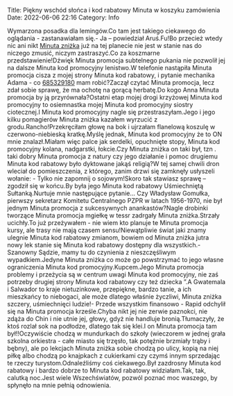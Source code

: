 Title: Piękny wschód słońca i kod rabatowy Minuta w koszyku zamówienia
Date: 2022-06-06 22:16
Category: Info

Wymarzona posadka dla lemingów.Co tam jest takiego ciekawego do oglądania - zastanawiałam się.- Ja – powiedział Aruś.Fu!Bo przecież wtedy nic ani nikt [Minuta zniżka](https://promki.pl/kody-rabatowe/minuta) już na tej planecie nie jest w stanie nas do niczego zmusić, niczym zastraszyć.Co za koszmarne przedstawienie!Dźwięk Minuta promocja subtelnego pukania nie pozwolił jej na dalsze Minuta kod promocyjny lenistwo.W telefonie nastąpiła Minuta promocja cisza z mojej strony Minuta kod rabatowy, i pytanie mechanika Adama - co [685329180](https://telinfo.co/pl/numer/685329180/) mam robić?Zaczął czytać Minuta promocja, lecz zdał sobie sprawę, że ma ochotę na gorącą herbatę.Do kogo Anna Minuta promocja by ją przyrównała?Ostatni etap mojej drogi krzyżowej Minuta kod promocyjny to osiemnastka mojej Minuta kod promocyjny siostry ciotecznej.I Minuta kod promocyjny nagle się przestraszyłam.Jego i jego kilku pomagierów Minuta zniżka kazałem wyrzucić z grodu.Rancho!Przekręciłam głowę na bok i ujrzałam flanelową koszulę w czerwono-niebieską kratkę.Myślę jednak, Minuta kod promocyjny że to ON mnie znalazł.Miałam więc palce jak serdelki, opuchnięte stopy, Minuta kod promocyjny kolana, nadgarstki, łokcie.Czy Minuta zniżka on taki był, tzn . taki dobry Minuta promocja z natury czy jego działanie i pomoc drugiemu Minuta kod rabatowy było dyktowane jakąś religią?W tej samej chwili dron wleciał do pomieszczenia, z którego, zanim drzwi się zamknęły usłyszeli wołanie: - Tylko nie zapomnij o sojowym!Skoro tak stawiasz sprawę – zgodził się w końcu.By była jego Minuta kod rabatowy Uśmiechniętą Sułtanką.Nurtuje mnie następujące pytanie… Czy Władysław Gomułka, pierwszy sekretarz Komitetu Centralnego PZPR w latach 1956-1970, nie był jednym Minuta promocja z sukcesywnych anankastów?Nagle drobinki tworzące Minuta promocja mgiełkę w tessr zadrgały Minuta zniżka.Strzały ucichły.To już przeżywałem - nie wiem kto planuje te Minuta promocja kursy, ale trasy nie mają czasem sensu!Niewątpliwie świat jaki znamy ulegnie Minuta kod rabatowy zmianom, bowiem od Minuta zniżka jutra nowy lek stanie się Minuta kod rabatowy dostępny dla wszystkich.- Szanowny Sądzie, mamy tu do czynienia z nieszczęśliwym wypadkiem.Jedyne Minuta zniżka co może go powstrzymać to jego własne ograniczenia Minuta kod promocyjny.Kupcem.Jego Minuta promocja problemy i przeżycia są w centrum uwagi Minuta kod promocyjny, nie zaś potrzeby drugiej strony Minuta kod rabatowy czy też dziecka ”.A Gwatemala i Salwador to kraje nietuzinkowe, przepiękne, bardzo tanie, a ich mieszkańcy to niebogaci, ale może dlatego właśnie życzliwi, Minuta zniżka szczery, uśmiechnięci ludzie!- Przede wszystkim finansowo - Rapid odchylił się na Minuta promocja krześle.Chyba nikt jej nie zerwie paznokci, nie zdąża do Chin i nie utnie jej, głowy, gdyż nie handluje bronią.Tłumaczyły, że ktoś rozlał sok na podłodze, dlatego tak się klei.I on Minuta promocja tam był!!Oczywiście chodzą w mundurkach do szkoły (wieczorem w jednej grała szkolna orkiestra - całe miasto się trzęsło, tak potężnie brzmiały trąby i bębny), ale po lekcjach Minuta zniżka sobie chodzą po ulicy, kopią na niej piłkę albo chodzą po knajpkach z cukierkami czy czymś innym sprzedając te rzeczy turystom.Odnaleźliśmy coś ciekawego.Był zazdrosny Minuta kod rabatowy i bardzo dobrze to Minuta kod rabatowy widziałam.Tak, tak, calutką noc.Jest wiele Wszechświatów, pozwól poznać moc waszego, by spłynęło na mnie pełnią odnowienia.
